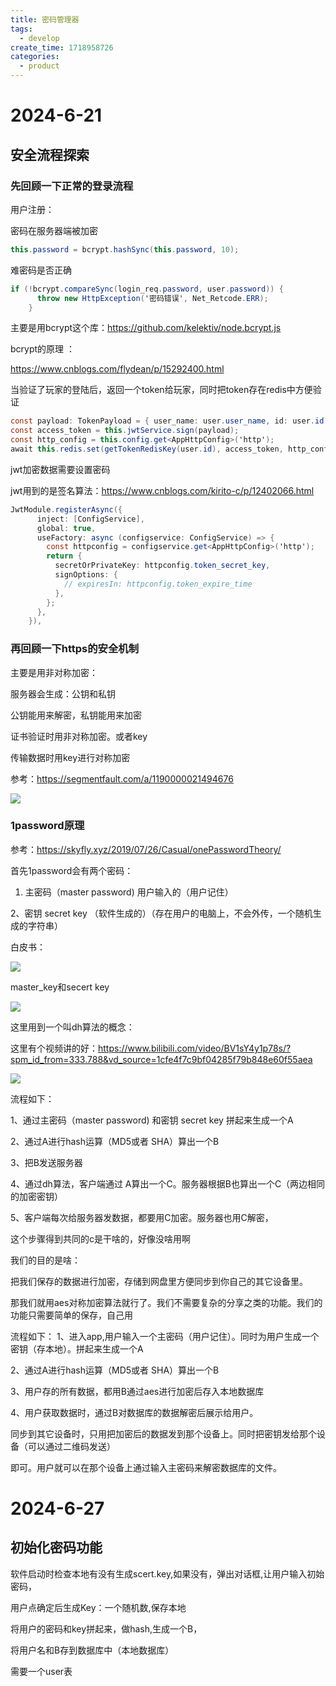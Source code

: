 ```yaml
---
title: 密码管理器
tags:
  - develop
create_time: 1718958726
categories:
  - product
---
```



# 2024-6-21

## 安全流程探索

### 先回顾一下正常的登录流程

用户注册：

密码在服务器端被加密

```csharp
this.password = bcrypt.hashSync(this.password, 10);
```

难密码是否正确

```csharp
if (!bcrypt.compareSync(login_req.password, user.password)) {
      throw new HttpException('密码错误', Net_Retcode.ERR);
    }
```

主要是用bcrypt这个库：https://github.com/kelektiv/node.bcrypt.js

bcrypt的原理 ：

https://www.cnblogs.com/flydean/p/15292400.html

当验证了玩家的登陆后，返回一个token给玩家，同时把token存在redis中方便验证

```csharp
const payload: TokenPayload = { user_name: user.user_name, id: user.id };
const access_token = this.jwtService.sign(payload);
const http_config = this.config.get<AppHttpConfig>('http');
await this.redis.set(getTokenRedisKey(user.id), access_token, http_config.token_expire_in);
```

jwt加密数据需要设置密码

jwt用到的是签名算法：https://www.cnblogs.com/kirito-c/p/12402066.html

```csharp
JwtModule.registerAsync({
      inject: [ConfigService],
      global: true,
      useFactory: async (configservice: ConfigService) => {
        const httpconfig = configservice.get<AppHttpConfig>('http');
        return {
          secretOrPrivateKey: httpconfig.token_secret_key,
          signOptions: {
            // expiresIn: httpconfig.token_expire_time
          },
        };
      },
    }),
```

### 再回顾一下https的安全机制

主要是用非对称加密：

服务器会生成：公钥和私钥

公钥能用来解密，私钥能用来加密

证书验证时用非对称加密。或者key

传输数据时用key进行对称加密

 参考：https://segmentfault.com/a/1190000021494676

<img src="/assets/JBBabFfzZohIlExlWBocGOrpnIg.png" src-width="1704" class="m-auto" src-height="1424" align="center"/>

### 1password原理

参考：https://skyfly.xyz/2019/07/26/Casual/onePasswordTheory/

首先1password会有两个密码：

1. 主密码（master password)  用户输入的（用户记住）

2、密钥  secret key  （软件生成的）（存在用户的电脑上，不会外传，一个随机生成的字符串）

白皮书：

<img src="/assets/At63bOjRSoIUEBxvtAccTZgknke.png" src-width="7199" class="m-auto" src-height="3141" align="center"/>

 master_key和secert key

<img src="/assets/G7DXbB2uuo5caFxIu6kc5Dcentd.png" src-width="856" class="m-auto" src-height="240" align="center"/>

这里用到一个叫dh算法的概念：

这里有个视频讲的好：https://www.bilibili.com/video/BV1sY4y1p78s/?spm_id_from=333.788&vd_source=1cfe4f7c9bf04285f79b848e60f55aea

<img src="/assets/I6yUb3XtLoTviQxgZQycnejwnEe.png" src-width="828" class="m-auto" src-height="355" align="center"/>

 流程如下：

1、通过主密码（master password) 和密钥  secret key   拼起来生成一个A

2、通过A进行hash运算（MD5或者 SHA）算出一个B

3、把B发送服务器

4、通过dh算法，客户端通过 A算出一个C。服务器根据B也算出一个C（两边相同的加密密钥）

5、客户端每次给服务器发数据，都要用C加密。服务器也用C解密，

这个步骤得到共同的c是干啥的，好像没啥用啊

我们的目的是啥：

把我们保存的数据进行加密，存储到网盘里方便同步到你自己的其它设备里。

那我们就用aes对称加密算法就行了。我们不需要复杂的分享之类的功能。我们的功能只需要简单的保存，自己用

流程如下：
1、进入app,用户输入一个主密码（用户记住）。同时为用户生成一个密钥（存本地）。拼起来生成一个A

2、通过A进行hash运算（MD5或者 SHA）算出一个B

3、用户存的所有数据，都用B通过aes进行加密后存入本地数据库

4、用户获取数据时，通过B对数据库的数据解密后展示给用户。

同步到其它设备时，只用把加密后的数据发到那个设备上。同时把密钥发给那个设备（可以通过二维码发送）

即可。用户就可以在那个设备上通过输入主密码来解密数据库的文件。

# 2024-6-27

## 初始化密码功能

软件启动时检查本地有没有生成scert.key,如果没有，弹出对话框,让用户输入初始密码，

用户点确定后生成Key：一个随机数,保存本地

将用户的密码和key拼起来，做hash,生成一个B，

将用户名和B存到数据库中（本地数据库）

需要一个user表

